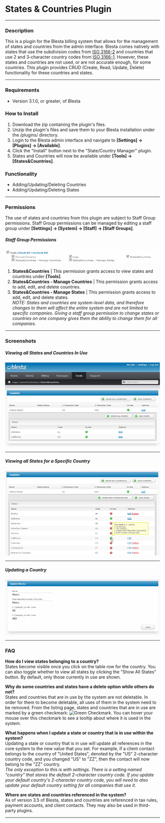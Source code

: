 # States & Countries Plugin
***

### Description
This is a plugin for the Blesta billing system that allows for the management of states and countries from the admin interface.
Blesta comes natively with states that use the subdivision codes from [ISO 3166-2](https://en.wikipedia.org/wiki/ISO_3166-2) and countries that use 2 and 3-character country codes from [ISO 3166-1](https://en.wikipedia.org/wiki/ISO_3166-1).
However, these states and countries are not used, or are not accurate enough, for some countries. This plugin provides CRUD (Create, Read, Update, Delete) functionality for these countries and states.
***

### Requirements
* Version 3.1.0, or greater, of Blesta


### How to Install
1. Download the zip containing the plugin's files.
2. Unzip the plugin's files and save them to your Blesta installation under the /plugins/ directory.
3. Login to the Blesta admin interface and navigate to __[Settings] -> [Plugins] -> [Available]__.
4. Click the "Install" button next to the "State/Country Manager" plugin.
5. States and Countries will now be available under __[Tools] -> [States&Countries]__.


### Functionality
* Adding/Updating/Deleting Countries
* Adding/Updating/Deleting States

***

### Permissions
The use of states and countries from this plugin are subject to Staff Group permissions. Staff Group permissions can be managed by editing a staff group under __[Settings] -> [System] -> [Staff] -> [Staff Groups]__.
##### Staff Group Permissions
![Staff Group Permissions](screenshots/staff_group_permissions.png)

1. __States&Countries__ | This permission grants access to view states and countries under __[Tools]__.
2. __States&Countries - Manage Countries__ | This permission grants access to add, edit, and delete countries.
3. __States&Countries - Manage States__ | This permission grants access to add, edit, and delete states.  
_NOTE: States and countries are system-level data, and therefore changes to them will affect the entire system and are not limited to specific companies. Giving a staff group permission to change states or countries on one company gives them the ability to change them for all companies._

***

### Screenshots
##### Viewing all States and Countries _In Use_  
![Countries/States Listing](screenshots/countries_list.png)

***

##### Viewing all States for a Specific Country  
![States for a Specific Country](screenshots/state_in_use.png)  

***

##### Updating a Country  
![Updating a Country](screenshots/update_country.png)  

***

### FAQ
__How do I view states belonging to a country?__  
States become visible once you click on the table row for the country. You can also toggle whether to view all states by clicking the "Show All States" button. By default, only those currently in use are shown.

__Why do some countries and states have a delete option while others do not?__  
States and countries that are in use by the system are not deletable. In order for them to become deletable, all uses of them in the system need to be removed. From the listing page, states and countries that are in use are marked by a green checkmark: ![Green Checkmark](http://famfamfam.com/lab/icons/silk/icons/accept.png). You can hover your mouse over this checkmark to see a tooltip about where it is used in the system.

__What happens when I update a state or country that is in use within the system?__  
Updating a state or country that is in use will update all references in the core system to the new value that you set. For example, if a client contact belongs to the country of "United States", denoted by the "US" 2-character country code, and you changed "US" to "ZZ", then the contact will now belong to the "ZZ" country.  
_The only exception to this is with settings. There is a setting named "country" that stores the default 2-character country code. If you update your default country's 2-character country code, you will need to also update your default country setting for all companies that use it._

__Where are states and countries referenced in the system?__  
As of version 3.5 of Blesta, states and countries are referenced in tax rules, payment accounts, and client contacts. They may also be used in third-party plugins.

***
